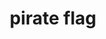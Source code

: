 ---
layout: smileys&emotion
title: pirate flag
emoji: pirate_flag
permalink: 🏴‍☠️.html
image: assets/img/3moji/pirate_flag.png
---